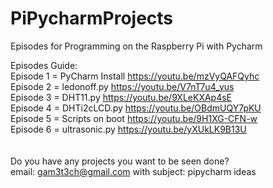 # PiPycharmProjects

Episodes for Programming on the Raspberry Pi with Pycharm


Episodes Guide:</br>
Episode 1 = PyCharm Install     https://youtu.be/mzVyQAFQyhc </br>
Episode 2 = ledonoff.py         https://youtu.be/V7nT7u4_yus </br>
Episode 3 = DHT11.py            https://youtu.be/9XLeKXAp4sE </br>
Episode 4 = DHTi2cLCD.py        https://youtu.be/OBdmUQY7pKU </br>
Episode 5 = Scripts on boot     https://youtu.be/9H1XG-CFN-w </br>
Episode 6 = ultrasonic.py       https://youtu.be/yXUkLK9B13U </br>
</br>
</br>
Do you have any projects you want to be seen done? </br>
email:  gam3t3ch@gmail.com with subject: pipycharm ideas </br>




